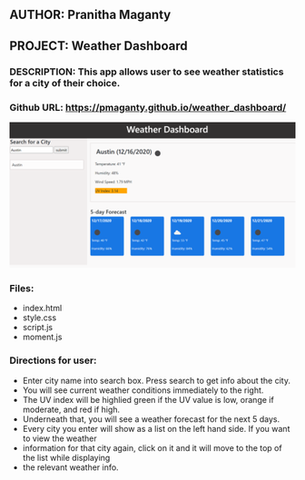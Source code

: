 ## AUTHOR: Pranitha Maganty
## PROJECT: Weather Dashboard
### DESCRIPTION: This app allows user to see weather statistics for a city of their choice.
### Github URL: https://pmaganty.github.io/weather_dashboard/

![MainPage](MainPage.PNG)

### Files:
+ index.html
+ style.css
+ script.js
+ moment.js
 
### Directions for user: 
+ Enter city name into search box. Press search to get info about the city.
+ You will see current weather conditions immediately to the right. 
+ The UV index will be highlied green if the UV value is low, orange if moderate, and red if high.
+ Underneath that, you will see a weather forecast for the next 5 days. 
+ Every city you enter will show as a list on the left hand side. If you want to view the weather
+ information for that city again, click on it and it will move to the top of the list while displaying
+ the relevant weather info.